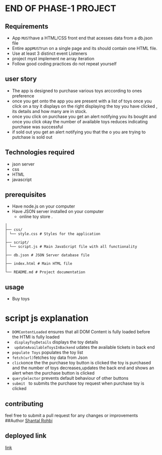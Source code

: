 # END OF PHASE-1 PROJECT
## Requirements
- App `MUST`have a HTML/CSS front end that acesses data from a db.json file
- Entire app`MUST`run on a single page and its should contain one HTML file.
-   Use at least 3  distinct event Listeners
- project myst implement ne array iteration 
- Follow good coding practices  do not repeat yourself
## user story
- The app is designed to purchase various  toys arccording to ones preference
- once you get onto  the app you are present with a list of toys once you click
on a toy it displays on the right displaying the toy  you have clicked , its details and how many are in stock.
- once you click on purchase  you get an  alert notifying you its bought and once you click okay  the number of available toys reduces indicating  purchase was successful
- if sold out you get an alert notifying you that the o you are trying to putchase is sold out 

## Technologies  required
- json server
- css
- HTML
- javascript

## prerequisites
- Have node.js on your computer
- Have JSON  server installed on your computer
  - online  toy store .
```
│
├── css/
│ └── style.css # Styles for the application
│
├── script/
│ └── script.js # Main JavaScript file with all functionality
│
├── db.json # JSON Server database file
│
├── index.html # Main HTML file
│
└── README.md # Project documentation
```

  ## usage 
  - Buy toys


  # script js explanation
   - `DOMContentLoaded` ensures that all DOM Content is  fully loaded  before the HTMl is fully loaded
   - ` displayToyDetails` displays  the toy  details
   - ` updateAvailableToysInBackend` udates the available tickets in back end
   - `populate Toys` populates the toy list
   - `fetch(url)`fetches toy data from Json
   - `click`once the the purchase  toy button is clicked the toy is purchased and the number of toys decreases,updates the back end and shows an alert when the purchase button is clicked
   - `querySelector` prevents  default behaviour of  other buttons
- `submit ` to submits the purchase toy request when purchase toy is clicked 
## contributing 
feel free to submit a pull request for any changes or improvements
 ##Author
 [Shantal Rohbi](https://github.com/dashboard)
 ## deployed link 
 [link](https://phase-1-project-blush.vercel.app/)




